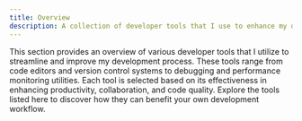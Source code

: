 ```yaml
---
title: Overview
description: A collection of developer tools that I use to enhance my development workflow.
---
```


This section provides an overview of various developer tools that I utilize to streamline and improve my development process. These tools range from code editors and version control systems to debugging and performance monitoring utilities. Each tool is selected based on its effectiveness in enhancing productivity, collaboration, and code quality. Explore the tools listed here to discover how they can benefit your own development workflow.